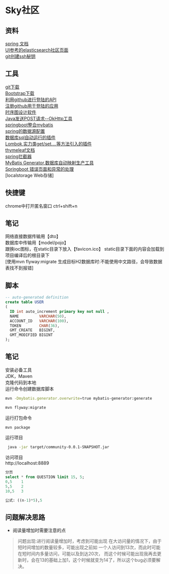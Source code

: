 # Sky社区

## 资料
[spring 文档](https://spring.io/guides/)    
[UI参考的elasticsearch社区页面](https://elasticsearch.cn/explore/)                        
[git创建ssh秘钥](https://spring.io/guides/gs/serving-web-content/)

## 工具
[git下载](https://git-scm.com/)    
[Bootstrap下载](https://v3.bootcss.com/getting-started/)    
[利用github进行登陆的API](https://developer.github.com/apps/building-oauth-apps/creating-an-oauth-app/)   
[注册github用于登陆的应用](https://developer.github.com/apps/building-oauth-apps/authorizing-oauth-apps/)   
[时序图设计软件](https://www.visual-paradigm.com)   
[Java发送POST请求--OkHttp工具](https://square.github.io/okhttp/)  
[springboot整合mybatis](http://www.mybatis.org/spring-boot-starter/mybatis-spring-boot-autoconfigure/)  
[spring的数据源配置](https://docs.spring.io/spring-boot/docs/2.1.9.BUILD-SNAPSHOT/reference/html/boot-features-sql.html#boot-features-embedded-database-support)  
[数据库sql自动运行的插件](https://flywaydb.org/getstarted/firststeps/commandline)   
[Lombok,实力类get/set....等方法引入的插件](https://projectlombok.org/features/all)     
[thymeleaf文档](https://www.thymeleaf.org/doc/tutorials/3.0/usingthymeleaf.html)   
[spring拦截器](https://docs.spring.io/spring/docs/5.0.3.RELEASE/spring-framework-reference/web.html#spring-web)       
[MyBatis Generator,数据库自动映射生产工具](http://www.mybatis.org/generator/)    
[Springboot 错误页面和异常的处理](https://docs.spring.io/spring-boot/docs/2.0.0.RELEASE/reference/html/boot-features-developing-web-applications.html)    
[localstorage Web存储]



## 快捷键

chrome中打开匿名窗口 ctrl+shift+n


## 笔记
网络直接数据传输用【dto】  
数据库中传输用【model/pojo】  
跟换ioc图标，在static目录下放入【favicon.ico】 
static目录下面的内容会加载到项目编译后的根目录下   
[使用mvn flyway:migrate 生成目标H2数据库时:不能使用中文路径，会导致数据表找不到报错] 

## 脚本
```sql    
-- auto-generated definition
create table USER
(
  ID int auto_increment primary key not null ,
  NAME         VARCHAR(50),
  ACCOUNT_ID   VARCHAR(100),
  TOKEN        CHAR(36),
  GMT_CREATE   BIGINT,
  GMT_MODIFIED BIGINT
);
```
## 笔记
安装必备工具  
 JDK，Maven  
 克隆代码到本地  
 运行命令创建数据库脚本  
 ```bash
 mvn -Dmybatis.generator.overwrite=true mybatis-generator:generate
 ```
 ```bash
 mvn flyway:migrate 
  ```

 运行打包命令  
 ```bash
 mvn package 
 ```
 
 运行项目  
 ```bash
  java -jar target/community-0.0.1-SNAPSHOT.jar  
```
 访问项目  
 http://localhost:8889

```sql 
分页
select * from QUESTION limit 15, 5; 
0,5    1
5,5    2
10,5   3

公式: ((n-1)*5),5
```

## 问题解决思路

- 阅读量增加时需要注意的点
> 问题出现:进行阅读量增加时，考虑到可能出现
在大访问量的情况下，由于短时间增加的数量较多，可能出现之前如
一个人访问到13次，而此时可能在短时间内多量访问，可能以及到达20次，
而这个时候可能出现我再去更新时，会在13的基础上加1，这个时候就变为14了，所以这个bug必须要解决。

